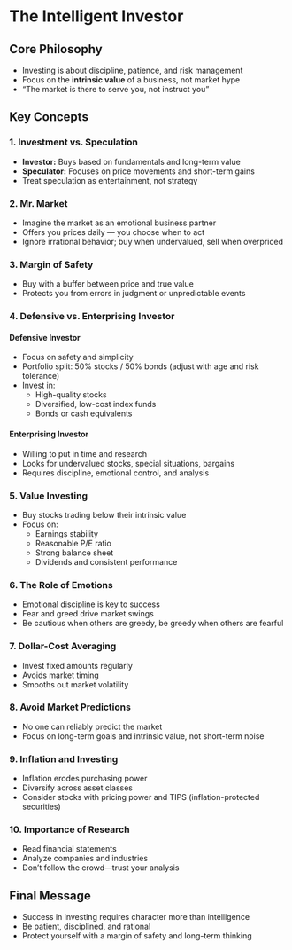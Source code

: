 # The Intelligent Investor

## Core Philosophy
- Investing is about discipline, patience, and risk management
- Focus on the **intrinsic value** of a business, not market hype
- “The market is there to serve you, not instruct you”

## Key Concepts

### 1. Investment vs. Speculation
- **Investor:** Buys based on fundamentals and long-term value
- **Speculator:** Focuses on price movements and short-term gains
- Treat speculation as entertainment, not strategy

### 2. Mr. Market
- Imagine the market as an emotional business partner
- Offers you prices daily — you choose when to act
- Ignore irrational behavior; buy when undervalued, sell when overpriced

### 3. Margin of Safety
- Buy with a buffer between price and true value
- Protects you from errors in judgment or unpredictable events

### 4. Defensive vs. Enterprising Investor

#### Defensive Investor
- Focus on safety and simplicity
- Portfolio split: 50% stocks / 50% bonds (adjust with age and risk tolerance)
- Invest in:
  - High-quality stocks
  - Diversified, low-cost index funds
  - Bonds or cash equivalents

#### Enterprising Investor
- Willing to put in time and research
- Looks for undervalued stocks, special situations, bargains
- Requires discipline, emotional control, and analysis

### 5. Value Investing
- Buy stocks trading below their intrinsic value
- Focus on:
  - Earnings stability
  - Reasonable P/E ratio
  - Strong balance sheet
  - Dividends and consistent performance

### 6. The Role of Emotions
- Emotional discipline is key to success
- Fear and greed drive market swings
- Be cautious when others are greedy, be greedy when others are fearful

### 7. Dollar-Cost Averaging
- Invest fixed amounts regularly
- Avoids market timing
- Smooths out market volatility

### 8. Avoid Market Predictions
- No one can reliably predict the market
- Focus on long-term goals and intrinsic value, not short-term noise

### 9. Inflation and Investing
- Inflation erodes purchasing power
- Diversify across asset classes
- Consider stocks with pricing power and TIPS (inflation-protected securities)

### 10. Importance of Research
- Read financial statements
- Analyze companies and industries
- Don’t follow the crowd—trust your analysis

## Final Message
- Success in investing requires character more than intelligence
- Be patient, disciplined, and rational
- Protect yourself with a margin of safety and long-term thinking
